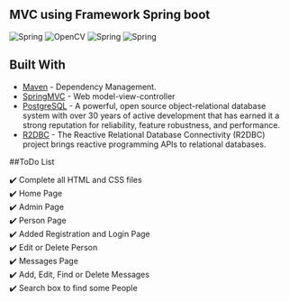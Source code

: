 ## MVC using Framework Spring boot

<img alt="Spring" src="https://img.shields.io/badge/Spring-2.2.2.RELEASE-brightgreen?label=Spring">
<img alt="OpenCV" src="https://img.shields.io/badge/OpenCV-5.0-blueviolet?label=OpenCV">
<img alt="Spring" src="https://img.shields.io/badge/Spring-2.2.2.RELEASE-brightgreen?label=Spring">
<img alt="Spring" src="https://img.shields.io/badge/Spring-2.2.2.RELEASE-brightgreen?label=Spring">


## Built With

* [Maven](https://maven.apache.org/) - Dependency Management.
* [SpringMVC](https://spring.io/) - Web model-view-controller
* [PostgreSQL](https://www.postgresql.org/) - A powerful, open source object-relational database system with over 30 years of active development that has earned it a strong reputation for reliability, feature robustness, and performance.
* [R2DBC](https://r2dbc.io/) - The Reactive Relational Database Connectivity (R2DBC) project brings reactive programming APIs to relational databases.

##ToDo List

:heavy_check_mark: Complete all HTML and CSS files <br>
:heavy_check_mark: Home Page <br> 
:heavy_check_mark: Admin Page <br>
:heavy_check_mark: Person Page <br>
:heavy_check_mark: Added Registration and Login Page <br>
:heavy_check_mark: Edit or Delete Person <br>
:heavy_check_mark: Messages Page <br>
:heavy_check_mark: Add, Edit, Find or Delete Messages <br>
:heavy_check_mark: Search box to find some People <br>
